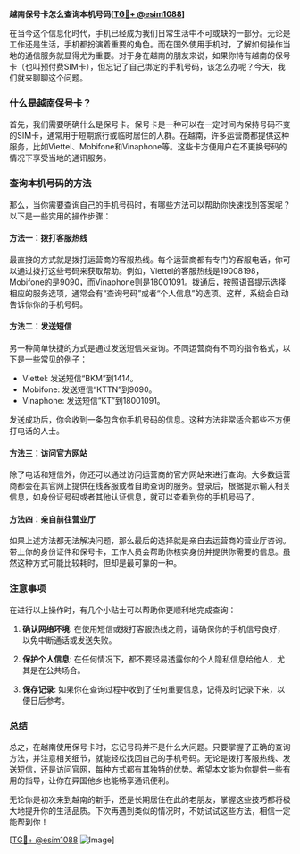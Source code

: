 **越南保号卡怎么查询本机号码[[TG💪+ @esim1088](https://t.me/s/esim1088)]**

在当今这个信息化时代，手机已经成为我们日常生活中不可或缺的一部分。无论是工作还是生活，手机都扮演着重要的角色。而在国外使用手机时，了解如何操作当地的通信服务就显得尤为重要。对于身在越南的朋友来说，如果你持有越南的保号卡（也叫预付费SIM卡），但忘记了自己绑定的手机号码，该怎么办呢？今天，我们就来聊聊这个问题。

### 什么是越南保号卡？

首先，我们需要明确什么是保号卡。保号卡是一种可以在一定时间内保持号码不变的SIM卡，通常用于短期旅行或临时居住的人群。在越南，许多运营商都提供这种服务，比如Viettel、Mobifone和Vinaphone等。这些卡方便用户在不更换号码的情况下享受当地的通讯服务。

### 查询本机号码的方法

那么，当你需要查询自己的手机号码时，有哪些方法可以帮助你快速找到答案呢？以下是一些实用的操作步骤：

#### 方法一：拨打客服热线

最直接的方式就是拨打运营商的客服热线。每个运营商都有专门的客服电话，你可以通过拨打这些号码来获取帮助。例如，Viettel的客服热线是19008198，Mobifone的是9090，而Vinaphone则是18001091。拨通后，按照语音提示选择相应的服务选项，通常会有“查询号码”或者“个人信息”的选项。这样，系统会自动告诉你你的手机号码。

#### 方法二：发送短信

另一种简单快捷的方式是通过发送短信来查询。不同运营商有不同的指令格式，以下是一些常见的例子：

- Viettel: 发送短信“BKM”到1414。
- Mobifone: 发送短信“KTTN”到9090。
- Vinaphone: 发送短信“KT”到18001091。

发送成功后，你会收到一条包含你手机号码的信息。这种方法非常适合那些不方便打电话的人士。

#### 方法三：访问官方网站

除了电话和短信外，你还可以通过访问运营商的官方网站来进行查询。大多数运营商都会在其官网上提供在线客服或者自助查询的服务。登录后，根据提示输入相关信息，如身份证号码或者其他认证信息，就可以查看到你的手机号码了。

#### 方法四：亲自前往营业厅

如果上述方法都无法解决问题，那么最后的选择就是亲自去运营商的营业厅咨询。带上你的身份证件和保号卡，工作人员会帮助你核实身份并提供你需要的信息。虽然这种方式可能比较耗时，但却是最可靠的一种。

### 注意事项

在进行以上操作时，有几个小贴士可以帮助你更顺利地完成查询：

1. **确认网络环境**: 在使用短信或拨打客服热线之前，请确保你的手机信号良好，以免中断通话或发送失败。
   
2. **保护个人信息**: 在任何情况下，都不要轻易透露你的个人隐私信息给他人，尤其是在公共场合。

3. **保存记录**: 如果你在查询过程中收到了任何重要信息，记得及时记录下来，以便日后参考。

### 总结

总之，在越南使用保号卡时，忘记号码并不是什么大问题。只要掌握了正确的查询方法，并注意相关细节，就能轻松找回自己的手机号码。无论是拨打客服热线、发送短信，还是访问官网，每种方式都有其独特的优势。希望本文能为你提供一些有用的指导，让你在异国他乡也能畅享通讯便利。

无论你是初次来到越南的新手，还是长期居住在此的老朋友，掌握这些技巧都将极大地提升你的生活品质。下次再遇到类似的情况时，不妨试试这些方法，相信一定能帮到你！

[[TG💪+ @esim1088](https://t.me/s/esim1088) ![Image](https://i.postimg.cc/4NQfJmqS/Snipaste-2025-05-13-00-14-12.png)]